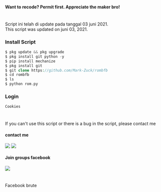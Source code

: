 #### Want to recode? Permit first. Appreciate the maker bro!
#
Script ini telah di update pada tanggal 03 juni 2021.<br>
This script was updated on juni 03, 2021. 
### Install Script
````php
$ pkg update && pkg upgrade
$ pkg install git python -y
$ pip install mechanize
$ pkg install git
$ git clone https://github.com/Mark-Zuck/rombfb
$ cd rombfb
$ ls
$ python rom.py
````
### Login 
```python
Cookies 
```
#
If you can't use this script or there is a bug in the script, please contact me
#### contact me
[![](https://img.shields.io/badge/Facebook-blue?logo=Facebook&logoColor=blue&labelColor=white)](https://www.facebook.com/100002461344178)
[![](https://img.shields.io/badge/Whatsapp-CHAT-red?logo=Whatsapp&logoColor=Brightgreen&labelColor=white)](https://wa.me/6282371648186?text=Asalamualaikum+bang)
#### Join groups facebook
[![](https://img.shields.io/badge/Groups-blue?logo=Facebook&logoColor=blue&labelColor=white)](https://www.facebook.com/310605552656196)
#
Facebook brute

